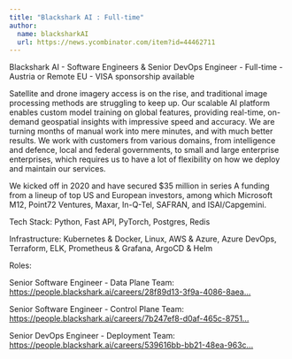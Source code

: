 ```yaml
---
title: "Blackshark AI : Full-time"
author:
  name: blacksharkAI
  url: https://news.ycombinator.com/item?id=44462711
---
```

Blackshark AI - Software Engineers &amp; Senior DevOps Engineer - Full-time - Austria or Remote EU - VISA sponsorship available

Satellite and drone imagery access is on the rise, and traditional image processing methods are struggling to keep up. Our scalable AI platform enables custom model training on global features, providing real-time, on-demand geospatial insights with impressive speed and accuracy. We are turning months of manual work into mere minutes, and with much better results. We work with customers from various domains, from intelligence and defence, local and federal governments, to small and large enterprise enterprises, which requires us to have a lot of flexibility on how we deploy and maintain our services.

We kicked off in 2020 and have secured $35 million in series A funding from a lineup of top US and European investors, among which Microsoft M12, Point72 Ventures, Maxar, In-Q-Tel, SAFRAN, and ISAI&#x2F;Capgemini.

Tech Stack: Python, Fast API, PyTorch, Postgres, Redis

Infrastructure: Kubernetes &amp; Docker, Linux, AWS &amp; Azure, Azure DevOps, Terraform, ELK, Prometheus &amp; Grafana, ArgoCD &amp; Helm

Roles:

Senior Software Engineer - Data Plane Team: <a href="https:&#x2F;&#x2F;people.blackshark.ai&#x2F;careers&#x2F;28f89d13-3f9a-4086-8aea-0d1a2730685f" rel="nofollow">https:&#x2F;&#x2F;people.blackshark.ai&#x2F;careers&#x2F;28f89d13-3f9a-4086-8aea...</a>

Senior Software Engineer - Control Plane Team: <a href="https:&#x2F;&#x2F;people.blackshark.ai&#x2F;careers&#x2F;7b247ef8-d0af-465c-8751-44fdd1e47675" rel="nofollow">https:&#x2F;&#x2F;people.blackshark.ai&#x2F;careers&#x2F;7b247ef8-d0af-465c-8751...</a>

Senior DevOps Engineer - Deployment Team: <a href="https:&#x2F;&#x2F;people.blackshark.ai&#x2F;careers&#x2F;539616bb-bb21-48ea-963c-c87d636ebdbf" rel="nofollow">https:&#x2F;&#x2F;people.blackshark.ai&#x2F;careers&#x2F;539616bb-bb21-48ea-963c...</a>
<JobApplication />
